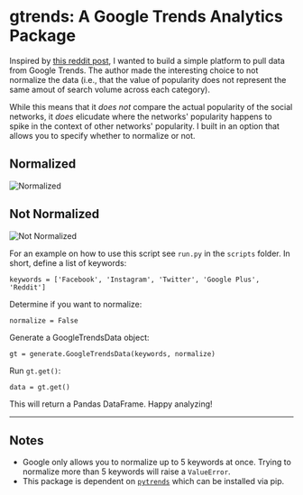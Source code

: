 # gtrends: A Google Trends Analytics Package

Inspired by [this reddit post](https://www.reddit.com/r/dataisbeautiful/comments/8ahy05/internet_communities_popularity_on_google_trends/), I wanted to build a simple platform to pull data from Google Trends. The author made the interesting choice to not normalize the data (i.e., that the value of popularity does not represent the same amout of search volume across each category). 

While this means that it _does not_ compare the actual popularity of the social networks, it _does_ elicudate where the networks' popularity happens to spike in the context of other networks' popularity. I built in an option that allows you to specify whether to normalize or not.

## Normalized

![Normalized](https://i.imgur.com/AU0c7fu.png)

## Not Normalized

![Not Normalized](https://i.imgur.com/120geGD.png)

For an example on how to use this script see `run.py` in the `scripts` folder. In short, define a list of keywords:

    keywords = ['Facebook', 'Instagram', 'Twitter', 'Google Plus', 'Reddit']

Determine if you want to normalize:

    normalize = False

Generate a GoogleTrendsData object:

    gt = generate.GoogleTrendsData(keywords, normalize)

Run `gt.get()`:

    data = gt.get()

This will return a Pandas DataFrame. Happy analyzing!

***

## Notes

- Google only allows you to normalize up to 5 keywords at once. Trying to normalize more than 5 keywords will raise a `ValueError`.
- This package is dependent on [`pytrends`](https://github.com/GeneralMills/pytrends) which can be installed via pip.